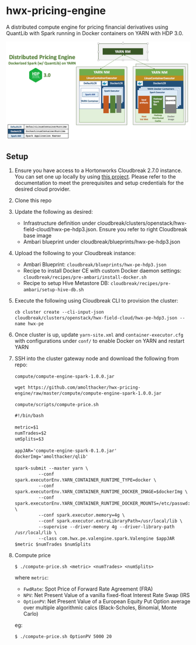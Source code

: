 # hwx-pricing-engine
A distributed compute engine for pricing financial derivatives using QuantLib with Spark running in Docker containers on YARN with HDP 3.0.

![architecture](images/hwxpe-ql-spark-docker-yarn.png)

## Setup

1. Ensure you have access to a Hortonworks Cloudbreak 2.7.0 instance. You can set one up locally by using [this project](https://github.com/amolthacker/hwx-local-cloudbreak). 
Please refer to the documentation to meet the prerequisites and setup credentials for the desired cloud provider. 

2. Clone this repo

3. Update the following as desired:
    * Infrastructure definition under cloudbreak/clusters/openstack/hwx-field-cloud/hwx-pe-hdp3.json. Ensure you refer to right Cloudbreak base image
    * Ambari blueprint under cloudbreak/blueprints/hwx-pe-hdp3.json

4. Upload the following to your Cloudbreak instance:
    * Ambari Blueprint: `cloudbreak/blueprints/hwx-pe-hdp3.json`
    * Recipe to install Docker CE with custom Docker daemon settings: `cloudbreak/recipes/pre-ambari/install-docker.sh`
    * Recipe to setup Hive Metastore DB: `cloudbreak/recipes/pre-ambari/setup-hive-db.sh`

5. Execute the following using Cloudbreak CLI to provision the cluster:
    ```
    cb cluster create --cli-input-json cloudbreak/clusters/openstack/hwx-field-cloud/hwx-pe-hdp3.json --name hwx-pe
    ```

6. Once cluster is up, update `yarn-site.xml` and `container-executor.cfg` with configurations under `conf/` to enable Docker on YARN and restart YARN

7. SSH into the cluster gateway node and download the following from repo:

    `compute/compute-engine-spark-1.0.0.jar`
    ```
    wget https://github.com/amolthacker/hwx-pricing-engine/raw/master/compute/compute-engine-spark-1.0.0.jar
    ```

    `compute/scripts/compute-price.sh`
    ```
    #!/bin/bash

    metric=$1
    numTrades=$2
    umSplits=$3

    appJAR='compute-engine-spark-0.1.0.jar'
    dockerImg='amolthacker/qlib'

    spark-submit --master yarn \
             --conf spark.executorEnv.YARN_CONTAINER_RUNTIME_TYPE=docker \
             --conf spark.executorEnv.YARN_CONTAINER_RUNTIME_DOCKER_IMAGE=$dockerImg \
             --conf spark.executorEnv.YARN_CONTAINER_RUNTIME_DOCKER_MOUNTS=/etc/passwd:/etc/passwd:ro \
             --conf spark.executor.memory=4g \
             --conf spark.executor.extraLibraryPath=/usr/local/lib \
             --supervise --driver-memory 4g --driver-library-path /usr/local/lib \
             --class com.hwx.pe.valengine.spark.Valengine $appJAR $metric $numTrades $numSplits
    ```

8. Compute price
    ```
    $ ./compute-price.sh <metric> <numTrades> <numSplits>
    ```
    where `metric`:
     * `FwdRate`: Spot Price of Forward Rate Agreement (FRA)
     * `NPV`: Net Present Value of a vanilla fixed-float Interest Rate Swap (IRS
     * `OptionPV`: Net Present Value of a European Equity Put Option average over multiple algorithmic calcs (Black-Scholes, Binomial, Monte Carlo)

    eg:
    ```
    $ ./compute-price.sh OptionPV 5000 20
    ```







